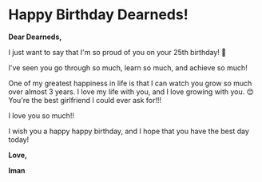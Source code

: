 # Happy Birthday Dearneds!

**Dear Dearneds,**

I just want to say that I'm so proud of you on your 25th birthday! 🎉

I've seen you go through so much, learn so much, and achieve so much!

One of my greatest happiness in life is that I can watch you grow so much over almost 3 years. I love my life with you, and I love growing with you. 😊 You're the best girlfriend I could ever ask for!!!

I love you so much!!

I wish you a happy happy birthday, and I hope that you have the best day today!

**Love,**

**Iman**

